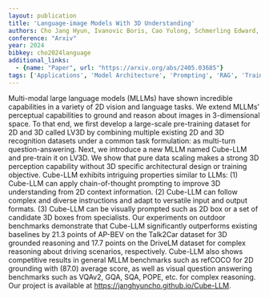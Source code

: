 ```yaml
---
layout: publication
title: 'Language-image Models With 3D Understanding'
authors: Cho Jang Hyun, Ivanovic Boris, Cao Yulong, Schmerling Edward, Wang Yue, Weng Xinshuo, Li Boyi, You Yurong, Krähenbühl Philipp, Wang Yan, Pavone Marco
conference: "Arxiv"
year: 2024
bibkey: cho2024language
additional_links:
  - {name: "Paper", url: "https://arxiv.org/abs/2405.03685"}
tags: ['Applications', 'Model Architecture', 'Prompting', 'RAG', 'Training Techniques']
---
```

Multi-modal large language models (MLLMs) have shown incredible capabilities
in a variety of 2D vision and language tasks. We extend MLLMs' perceptual
capabilities to ground and reason about images in 3-dimensional space. To that
end, we first develop a large-scale pre-training dataset for 2D and 3D called
LV3D by combining multiple existing 2D and 3D recognition datasets under a
common task formulation: as multi-turn question-answering. Next, we introduce a
new MLLM named Cube-LLM and pre-train it on LV3D. We show that pure data
scaling makes a strong 3D perception capability without 3D specific
architectural design or training objective. Cube-LLM exhibits intriguing
properties similar to LLMs: (1) Cube-LLM can apply chain-of-thought prompting
to improve 3D understanding from 2D context information. (2) Cube-LLM can
follow complex and diverse instructions and adapt to versatile input and output
formats. (3) Cube-LLM can be visually prompted such as 2D box or a set of
candidate 3D boxes from specialists. Our experiments on outdoor benchmarks
demonstrate that Cube-LLM significantly outperforms existing baselines by 21.3
points of AP-BEV on the Talk2Car dataset for 3D grounded reasoning and 17.7
points on the DriveLM dataset for complex reasoning about driving scenarios,
respectively. Cube-LLM also shows competitive results in general MLLM
benchmarks such as refCOCO for 2D grounding with (87.0) average score, as well
as visual question answering benchmarks such as VQAv2, GQA, SQA, POPE, etc. for
complex reasoning. Our project is available at
https://janghyuncho.github.io/Cube-LLM.
